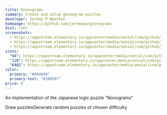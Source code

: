 ```yaml
---
title: Gnonograms
summary: Create and solve gnonogram puzzles
developer: Jeremy P Wootten
homepage: https://github.com/jeremypw/gnonograms
dist: loki
screenshots:
  - https://appstream.elementary.io/appcenter/media/xenial/com/github/jeremypw.gnonograms.desktop/7116578EDDFC71807206E4F7F5584B6C/screenshots/image-1_orig.png
  - https://appstream.elementary.io/appcenter/media/xenial/com/github/jeremypw.gnonograms.desktop/7116578EDDFC71807206E4F7F5584B6C/screenshots/image-2_orig.png
  - https://appstream.elementary.io/appcenter/media/xenial/com/github/jeremypw.gnonograms.desktop/7116578EDDFC71807206E4F7F5584B6C/screenshots/image-3_orig.png
icons:
  "64": https://appstream.elementary.io/appcenter/media/xenial/com/github/jeremypw.gnonograms.desktop/7116578EDDFC71807206E4F7F5584B6C/icons/64x64/com.github.jeremypw.gnonograms_com.github.jeremypw.gnonograms.png
  "128": https://appstream.elementary.io/appcenter/media/xenial/com/github/jeremypw.gnonograms.desktop/7116578EDDFC71807206E4F7F5584B6C/icons/128x128/com.github.jeremypw.gnonograms_com.github.jeremypw.gnonograms.png
  "64@2": https://appstream.elementary.io/appcenter/media/xenial/com/github/jeremypw.gnonograms.desktop/7116578EDDFC71807206E4F7F5584B6C/icons/64x64@2/com.github.jeremypw.gnonograms_com.github.jeremypw.gnonograms.png
color:
  primary: "#d4d4d4"
  primary-text: "#180297"
price: 0
---
```


<p>An implementation of the Japanese logic puzzle &quot;Nonograms&quot;</p>
<p>Draw puzzlesGenerate random puzzles of chosen difficulty</p>